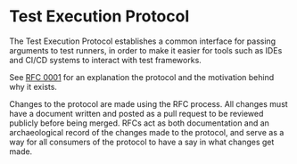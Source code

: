 # Test Execution Protocol

The Test Execution Protocol establishes a common interface for passing
arguments to test runners, in order to make it easier for tools such as IDEs
and CI/CD systems to interact with test frameworks.

See [RFC 0001](./rfcs/0001/0001.md) for an explanation the protocol and the
motivation behind why it exists.

Changes to the protocol are made using the RFC process. All changes must have a
document written and posted as a pull request to be reviewed publicly before
being merged. RFCs act as both documentation and an archaeological record of
the changes made to the protocol, and serve as a way for all consumers of the
protocol to have a say in what changes get made.

